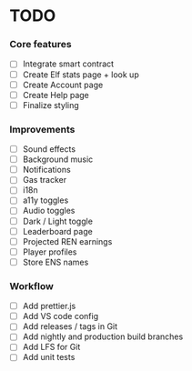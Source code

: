 # TODO

### Core features
- [ ] Integrate smart contract
- [ ] Create Elf stats page + look up
- [ ] Create Account page
- [ ] Create Help page
- [ ] Finalize styling

### Improvements
- [ ] Sound effects
- [ ] Background music
- [ ] Notifications
- [ ] Gas tracker
- [ ] i18n
- [ ] a11y toggles
- [ ] Audio toggles
- [ ] Dark / Light toggle
- [ ] Leaderboard page
- [ ] Projected REN earnings
- [ ] Player profiles
- [ ] Store ENS names

### Workflow
- [ ] Add prettier.js
- [ ] Add VS code config
- [ ] Add releases / tags in Git
- [ ] Add nightly and production build branches
- [ ] Add LFS for Git
- [ ] Add unit tests
